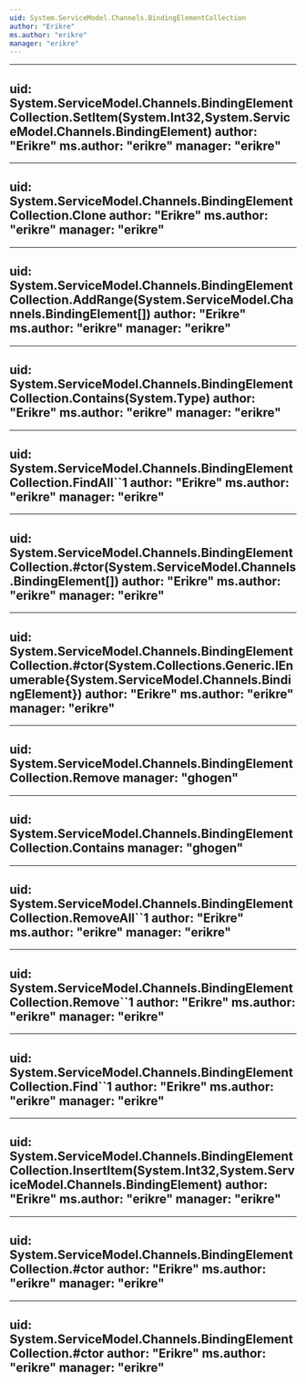 ```yaml
---
uid: System.ServiceModel.Channels.BindingElementCollection
author: "Erikre"
ms.author: "erikre"
manager: "erikre"
---
```


---
uid: System.ServiceModel.Channels.BindingElementCollection.SetItem(System.Int32,System.ServiceModel.Channels.BindingElement)
author: "Erikre"
ms.author: "erikre"
manager: "erikre"
---

---
uid: System.ServiceModel.Channels.BindingElementCollection.Clone
author: "Erikre"
ms.author: "erikre"
manager: "erikre"
---

---
uid: System.ServiceModel.Channels.BindingElementCollection.AddRange(System.ServiceModel.Channels.BindingElement[])
author: "Erikre"
ms.author: "erikre"
manager: "erikre"
---

---
uid: System.ServiceModel.Channels.BindingElementCollection.Contains(System.Type)
author: "Erikre"
ms.author: "erikre"
manager: "erikre"
---

---
uid: System.ServiceModel.Channels.BindingElementCollection.FindAll``1
author: "Erikre"
ms.author: "erikre"
manager: "erikre"
---

---
uid: System.ServiceModel.Channels.BindingElementCollection.#ctor(System.ServiceModel.Channels.BindingElement[])
author: "Erikre"
ms.author: "erikre"
manager: "erikre"
---

---
uid: System.ServiceModel.Channels.BindingElementCollection.#ctor(System.Collections.Generic.IEnumerable{System.ServiceModel.Channels.BindingElement})
author: "Erikre"
ms.author: "erikre"
manager: "erikre"
---

---
uid: System.ServiceModel.Channels.BindingElementCollection.Remove
manager: "ghogen"
---

---
uid: System.ServiceModel.Channels.BindingElementCollection.Contains
manager: "ghogen"
---

---
uid: System.ServiceModel.Channels.BindingElementCollection.RemoveAll``1
author: "Erikre"
ms.author: "erikre"
manager: "erikre"
---

---
uid: System.ServiceModel.Channels.BindingElementCollection.Remove``1
author: "Erikre"
ms.author: "erikre"
manager: "erikre"
---

---
uid: System.ServiceModel.Channels.BindingElementCollection.Find``1
author: "Erikre"
ms.author: "erikre"
manager: "erikre"
---

---
uid: System.ServiceModel.Channels.BindingElementCollection.InsertItem(System.Int32,System.ServiceModel.Channels.BindingElement)
author: "Erikre"
ms.author: "erikre"
manager: "erikre"
---

---
uid: System.ServiceModel.Channels.BindingElementCollection.#ctor
author: "Erikre"
ms.author: "erikre"
manager: "erikre"
---

---
uid: System.ServiceModel.Channels.BindingElementCollection.#ctor
author: "Erikre"
ms.author: "erikre"
manager: "erikre"
---
